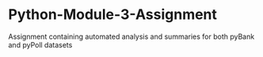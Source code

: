 # Python-Module-3-Assignment
Assignment containing automated analysis and summaries for both pyBank and pyPoll datasets
